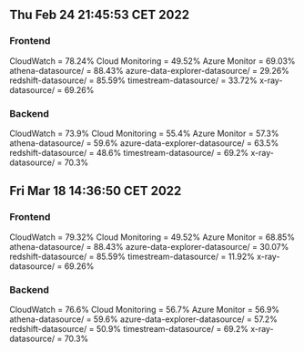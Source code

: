 ## Thu Feb 24 21:45:53 CET 2022
### Frontend
CloudWatch = 78.24%
Cloud Monitoring = 49.52%
Azure Monitor = 69.03%
athena-datasource/ = 88.43%
azure-data-explorer-datasource/ = 29.26%
redshift-datasource/ = 85.59%
timestream-datasource/ = 33.72%
x-ray-datasource/ = 69.26%
### Backend
CloudWatch = 73.9%
Cloud Monitoring = 55.4%
Azure Monitor = 57.3%
athena-datasource/ = 59.6%
azure-data-explorer-datasource/ = 63.5%
redshift-datasource/ = 48.6%
timestream-datasource/ = 69.2%
x-ray-datasource/ = 70.3%

## Fri Mar 18 14:36:50 CET 2022
### Frontend
CloudWatch = 79.32%
Cloud Monitoring = 49.52%
Azure Monitor = 68.85%
athena-datasource/ = 88.43%
azure-data-explorer-datasource/ = 30.07%
redshift-datasource/ = 85.59%
timestream-datasource/ = 11.92%
x-ray-datasource/ = 69.26%
### Backend
CloudWatch = 76.6%
Cloud Monitoring = 56.7%
Azure Monitor = 56.9%
athena-datasource/ = 59.6%
azure-data-explorer-datasource/ = 57.2%
redshift-datasource/ = 50.9%
timestream-datasource/ = 69.2%
x-ray-datasource/ = 70.3%

